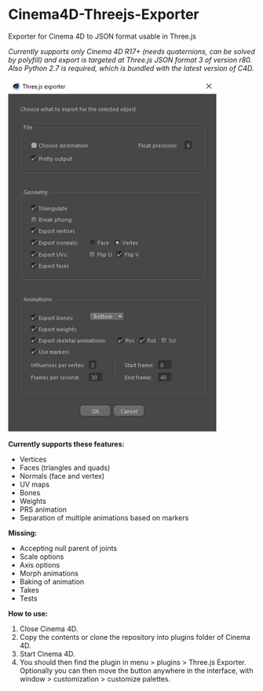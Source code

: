 # Cinema4D-Threejs-Exporter
Exporter for Cinema 4D to JSON format usable in Three.js

*Currently supports only Cinema 4D R17+ (needs quaternions, can be solved by polyfill) and export is targeted at Three.js JSON format 3 of version r80. Also Python 2.7 is required, which is bundled with the latest version of C4D.*

![Image preview](https://github.com/BlackDice/Cinema4D-Threejs-Exporter/blob/master/preview.png?raw=true)

**Currently supports these features:**
- Vertices
- Faces (triangles and quads)
- Normals (face and vertex)
- UV maps
- Bones
- Weights
- PRS animation
- Separation of multiple animations based on markers

**Missing:**
- Accepting null parent of joints
- Scale options
- Axis options
- Morph animations
- Baking of animation
- Takes
- Tests

**How to use:**
1. Close Cinema 4D.
2. Copy the contents or clone the repository into plugins folder of Cinema 4D.
3. Start Cinema 4D.
4. You should then find the plugin in menu > plugins > Three.js Exporter.
Optionally you can then move the button anywhere in the interface, with window > customization > customize palettes.
